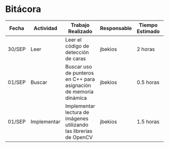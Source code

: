 # Bitácora

| Fecha  | Actividad | Trabajo Realizado | Responsable | Tiempo Estimado | Tiempo Real |
|--------|-----------|-------------------|-------------|-----------------|-------------|
| 30/SEP | Leer      | Leer el código de detección de caras| jbekios     | 2 horas    | 4 horas |
| 01/SEP | Buscar    | Buscar uso de punteros en C++ para asignación de memoria dinámica | jbekios |  0.5 horas | 0.3 horas |
| 01/SEP | Implementar | Implementar lectura de imágenes utilizando las librerías de OpenCV | jbekios | 1.5 horas | 2 horas |
